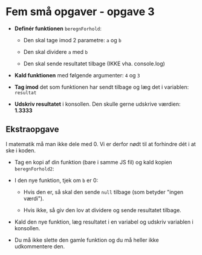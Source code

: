 # Fem små opgaver - opgave 3


* **Definér funktionen** `beregnForhold`:
	* Den skal tage imod 2 parametre: `a` og `b`

	* Den skal dividere `a` med `b`

	* Den skal sende resultatet tilbage (IKKE vha. console.log)

* **Kald funktionen** med følgende argumenter: `4` og `3`

* **Tag imod** det som funktionen har sendt tilbage og læg det i variablen: `resultat`

* **Udskriv resultatet** i konsollen. Den skulle gerne udskrive værdien: **1.3333**

## Ekstraopgave

I matematik må man ikke dele med 0. Vi er derfor nødt til at forhindre dét i at ske i koden.

* Tag en kopi af din funktion (bare i samme JS fil) og kald kopien `beregnForhold2`:

* I den nye funktion, tjek om `b` er 0:

	* Hvis den er, så skal den sende `null` tilbage (som betyder "ingen værdi").

	* Hvis ikke, så giv den lov at dividere og sende resultatet tilbage.

* Kald den nye funktion, læg resultatet i en variabel og udskriv variablen i konsollen.

* Du må ikke slette den gamle funktion og du må heller ikke udkommentere den.
